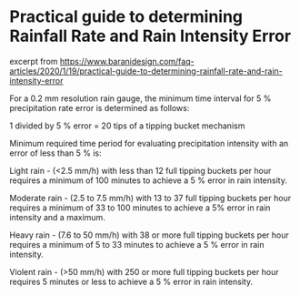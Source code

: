#  Practical guide to determining Rainfall Rate and Rain Intensity Error

excerpt from https://www.baranidesign.com/faq-articles/2020/1/19/practical-guide-to-determining-rainfall-rate-and-rain-intensity-error




For a 0.2 mm resolution rain gauge, the minimum time interval for 5 % precipitation rate error is determined as follows:

1 divided by 5 % error = 20 tips of a tipping bucket mechanism

Minimum required time period for evaluating precipitation intensity with an error of less than 5 % is:

Light rain - (<2.5 mm/h) with less than 12 full tipping buckets per hour requires a minimum of 100 minutes to achieve a 5 % error in rain intensity. 

Moderate rain - (2.5 to 7.5 mm/h) with 13 to 37 full tipping buckets per hour requires a minimum of 33 to 100 minutes to achieve a 5% error in rain intensity and a maximum. 

Heavy rain - (7.6 to 50 mm/h) with 38 or more full tipping buckets per hour requires a minimum of 5 to 33 minutes to achieve a 5 % error in rain intensity.

Violent rain - (>50 mm/h) with 250 or more full tipping buckets per hour requires 5 minutes or less to achieve a 5 % error in rain intensity.

